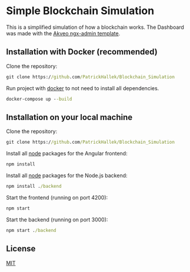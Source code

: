 # Simple Blockchain Simulation

This is a simplified simulation of how a blockchain works. The Dashboard was made with the [Akveo ngx-admin template](https://github.com/akveo/ngx-admin).

## Installation with Docker (recommended)

Clone the repository:

```cmd
git clone https://github.com/PatrickHallek/Blockchain_Simulation
```

Run project with [docker](https://www.docker.com/) to not need to install all dependencies.

```cmd
docker-compose up --build
```

## Installation on your local machine

Clone the repository:

```cmd
git clone https://github.com/PatrickHallek/Blockchain_Simulation
```

Install all [node](https://nodejs.org/en/) packages for the Angular frontend:

```cmd
npm install
```

Install all [node](https://nodejs.org/en/) packages for the Node.js backend:

```cmd
npm install ./backend
```

Start the frontend (running on port 4200):

```cmd
npm start
```

Start the backend (running on port 3000):

```cmd
npm start ./backend
```

## License

[MIT](https://choosealicense.com/licenses/mit/)
